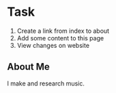 # Task
1. Create a link from index to about
2. Add some content to this page
3. View changes on website

## About Me
I make and research music. 
